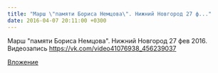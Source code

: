 ```yaml
---
title: "Марш \"памяти Бориса Немцова\". Нижний Новгород 27 ф..."
date: 2016-04-07 20:11:00 +0300
---
```


Марш "памяти Бориса Немцова". Нижний Новгород 27 фев 2016.
Видеозапись
https://vk.com/video41076938_456239037

[Вложение](https://vk.com/video41076938_456239037)
